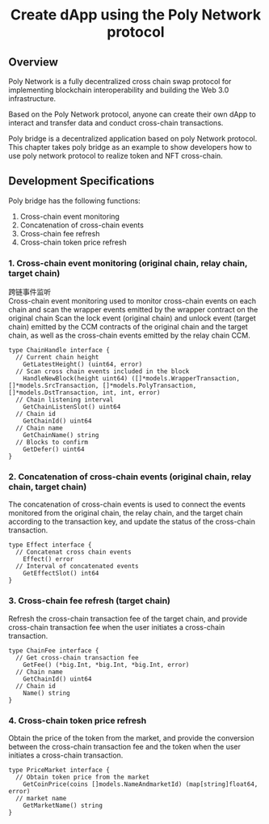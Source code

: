 <h1 align="center">Create dApp using the Poly Network protocol</h1>

## Overview
Poly Network is a fully decentralized cross chain swap protocol for implementing blockchain interoperability and building the Web 3.0 infrastructure.

Based on the Poly Network protocol, anyone can create their own dApp to interact and transfer data and conduct cross-chain transactions.  

Poly bridge is a decentralized application based on poly Network protocol.
This chapter takes poly bridge as an example to show developers how to use poly network protocol to realize token and NFT cross-chain.

## Development Specifications
Poly bridge has the following functions:
1. Cross-chain event monitoring
2. Concatenation of cross-chain events 
3. Cross-chain fee refresh
4. Cross-chain token price refresh

### 1. Cross-chain event monitoring (original chain, relay chain, target chain)
跨链事件监听  
Cross-chain event monitoring used to monitor cross-chain events on each chain and scan the wrapper events emitted by the wrapper contract on the original chain
Scan the lock event (original chain) and unlock event (target chain) emitted by the CCM contracts of the original chain and the target chain, as well as the cross-chain events emitted by the relay chain CCM.  
```
type ChainHandle interface {
  // Current chain height
	GetLatestHeight() (uint64, error)
  // Scan cross chain events included in the block
	HandleNewBlock(height uint64) ([]*models.WrapperTransaction, []*models.SrcTransaction, []*models.PolyTransaction, []*models.DstTransaction, int, int, error)
  // Chain listening interval
	GetChainListenSlot() uint64
  // Chain id
	GetChainId() uint64
  // Chain name
	GetChainName() string
  // Blocks to confirm
	GetDefer() uint64
}
```

### 2. Concatenation of cross-chain events (original chain, relay chain, target chain)
The concatenation of cross-chain events is used to connect the events monitored from the original chain, the relay chain, and the target chain according to the transaction key, and update the status of the cross-chain transaction.  
```
type Effect interface {
  // Concatenat cross chain events
	Effect() error
  // Interval of concatenated events
	GetEffectSlot() int64
}
```

### 3. Cross-chain fee refresh (target chain)
Refresh the cross-chain transaction fee of the target chain, and provide cross-chain transaction fee when the user initiates a cross-chain transaction.  
```
type ChainFee interface {
  // Get cross-chain transaction fee
	GetFee() (*big.Int, *big.Int, *big.Int, error)
  // Chain name
	GetChainId() uint64
  // Chain id
	Name() string
}
```

### 4. Cross-chain token price refresh
Obtain the price of the token from the market, and provide the conversion between the cross-chain transaction fee and the token when the user initiates a cross-chain transaction.  
```
type PriceMarket interface {
  // Obtain token price from the market
	GetCoinPrice(coins []models.NameAndmarketId) (map[string]float64, error)
  // market name
	GetMarketName() string
}
```
